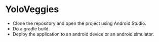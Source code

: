 # YoloVeggies

- Clone the repository and open the project using Android Studio.
- Do a gradle build.
- Deploy the application	to an android device or an android simulator.